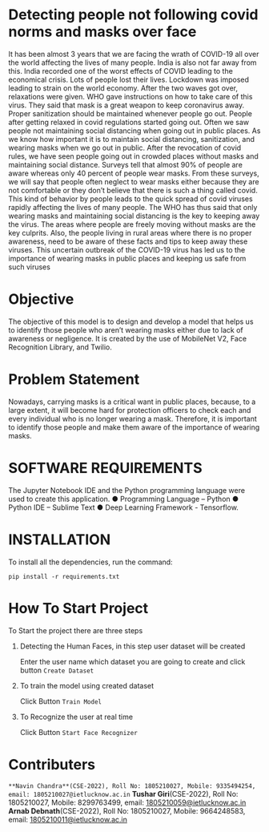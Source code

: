 # Detecting people not following covid norms and masks over face
It has been almost 3 years that we are facing the wrath of COVID-19 all over the world affecting
the lives of many people. India is also not far away from this. India recorded one of the worst effects
of COVID leading to the economical crisis. Lots of people lost their lives. Lockdown was imposed
leading to strain on the world economy. After the two waves got over, relaxations were given. WHO
gave instructions on how to take care of this virus. They said that mask is a great weapon to keep
coronavirus away. Proper sanitization should be maintained whenever people go out. People after
getting relaxed in covid regulations started going out. Often we saw people not maintaining social
distancing when going out in public places. As we know how important it is to maintain social
distancing, sanitization, and wearing masks when we go out in public. After the revocation of covid
rules, we have seen people going out in crowded places without masks and maintaining social
distance. Surveys tell that almost 90% of people are aware whereas only 40 percent of people wear
masks. From these surveys, we will say that people often neglect to wear masks either because they
are not comfortable or they don’t believe that there is such a thing called covid. This kind of
behavior by people leads to the quick spread of covid viruses rapidly affecting the lives of many
people. The WHO has thus said that only wearing masks and maintaining social distancing is the
key to keeping away the virus. The areas where people are freely moving without masks are the
key culprits. Also, the people living in rural areas where there is no proper awareness, need to be
aware of these facts and tips to keep away these viruses. This uncertain outbreak of the COVID-19
virus has led us to the importance of wearing masks in public places and keeping us safe from such
viruses

# Objective 
The objective of this model is to design and develop a model that helps us to identify those people
who aren’t wearing masks either due to lack of awareness or negligence. It is created by the use of
MobileNet V2, Face Recognition Library, and Twilio.

# Problem Statement 
Nowadays, carrying masks is a critical want in public places, because, to a large extent, it will
become hard for protection officers to check each and every individual who is no longer wearing a
mask. Therefore, it is important to identify those people and make them aware of the importance of
wearing masks.

# SOFTWARE REQUIREMENTS 
The Jupyter Notebook IDE and the Python programming language were used to create this
application.
● Programming Language – Python
● Python IDE – Sublime Text
● Deep Learning Framework - Tensorflow. 

# INSTALLATION

To install all the dependencies, run the command:
```
pip install -r requirements.txt
```
# How To Start Project

To Start the project there are three steps

1. Detecting the Human Faces, in this step user dataset will be created

    Enter the user name which dataset you are going to create and click button `Create Dataset`
    

2. To train the model using created dataset 
    
    Click Button `Train Model`


3. To Recognize the user at real time
    
    Click Button `Start Face Recognizer`
    
# Contributers
`**Navin Chandra**(CSE-2022), Roll No: 1805210027, Mobile: 9335494254, email: 1805210027@ietlucknow.ac.in`
**Tushar Giri**(CSE-2022), Roll No: 1805210027, Mobile: 8299763499, email: 1805210059@ietlucknow.ac.in
**Arnab Debnath**(CSE-2022), Roll No: 1805210027, Mobile: 9664248583, email: 1805210011@ietlucknow.ac.in
